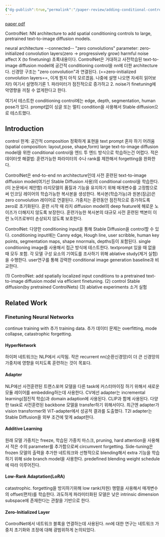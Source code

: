 ```yaml
---
{"dg-publish":true,"permalink":"/paper-review/adding-conditional-control-to-text-to-image-diffusion-models/"}
---
```


[paper pdf](https://openaccess.thecvf.com/content/ICCV2023/papers/Zhang_Adding_Conditional_Control_to_Text-to-Image_Diffusion_Models_ICCV_2023_paper.pdf)

ControlNet: NN architecture to add spatial conditioning controls to large, pretrained text-to-image diffusion models.

neural architecture --connected-- "zero convolutions"
parameter: zero-initialized convolution layers(zero -> progressively grow)
harmful noise affect X (to finetuning)
초록내용이다. ControlNet은 거대하고 사전학습된 text-to-image diffusion model에 공간적 conditioning control을 nn에 더한 architecture다.
신경망 구조는 "zero convolution"과 연결된다. (==zero-initialized convolution layers==, 이게 뭔지 아직 모르겠음. 나중에 설명 나오면 자세히 읽어보자!) 여기서 설명하기론 1. 파라미터가 점진적으로 증가하고 2. noise가 finetuning에 악영향을 끼칠 수 없게한다고 한다.

여기서 테스트한 conditioning control에는 edge, depth, segmentation, human pose가 있다.
prompt없이 싱글 또는 멀티 condition을 사용해서 Stable diffusion으로 테스트했다.

## Introduction
control 한계: 공간적 composition 정확하게 표현을 text prompt 혼자 하기 어려움(spatial composition: layout,pose, shape,form)
large text-to-image diffusion model을 위한 conditional control을 엔드 투 엔드 방식으로 학습하는건 어렵다.
적은 데이터셋 해결법: 훈련가능한 파라미터의 수나 rank를 제한해서 forgetting을 완화한다.

ControlNet은 end-to-end nn architecture인데 사전 훈련된 text-to-image diffusion model(여기선 Stable Diffusion 사용)의 conditional control을 학습한다.(이 논문에서 제안함)
라지모델의 품질과 기능을 유지하기 위해 매개변수를 고정함으로써 인코딩 레이어의 학습가능한 복사본을 생성한다.
복사본(학습가능)과 원본(잠금)은 zero convolution 레이어로 연결된다. 가중치는 훈련동안 점진적으로 증가하도록 zero로 초기화된다.
훈련 시작 때 라지 diffusion model의 deep feature에 해로운 노이즈가 더해지지 않도록 보장한다. 훈련가능한 복사본의 대규모 사전 훈련된 백본이 이런 노이즈로부터 손상되지 않도록 보호한다.

ControlNet: 다양한 conditioning input을 통해 Stable Diffusion을 control할 수 있다. conditioning input에는 Canny edge, Hough line, user scribble, human key points, segmentation maps, shape nnormals, depths등이 포함된다.
single conditioning image를 사용해서 접근 방식에 테스트한다. textprompt 있을 때 없을 때 모두 포함. 
각 모델 구성 요소의 기여도를 조사하기 위해 ablative study(제거 실험)을 수행한다. user연구를 통해 강력한 conditional image generation baseline과 비교한다.

(1) ControlNet: add spatially localized input conditions to a pretrained text-to-image diffusion model via efficient finetuning.
(2) control Stable diffusion(by pretrained ControlNets)
(3) ablative experiments 소거 실험

## Related Work
### Finetuning Neural Networks
continue training with 추가 training data. 추가 데이터 문제는 overfitting, mode collapse, catastrophic forgetting.
#### HyperNetwork
하이퍼 네트워크는 NLP에서 시작됨. 작은 recurrent nn(순환신경망)이 더 큰 신경망의 가중치에 영향을 미치도록 훈련하는 것이 목표다.
#### Adapter
NLP에선 사전훈련된 트랜스포머 모델을 다른 task에 커스터마이징 하기 위해서 새로운 모듈 레이어를 embedding하는데 사용한다. 
CV에선 adapter는 incremental learning(점진적 학습)과 domain adaption에 사용된다. CLIP과 함께 사용된다. 다양한 task로 사전훈련된 backbone 모델을 transfer하기 위해서이다. 최근엔 adapter가 vision transformer와 ViT-adapter에서 성공적 결과를 도출했다. T2I adapter는 Stable Diffusion을 외부 조건에 맞게 adapt한다.
#### Additive Learning
원래 모델 가중치는 freeze, 학습된 가중치 마스크, pruning, hard attention을 사용해서 적은 수의 parameter를 추가함으로써 circumvent forgetting.
Side-tuning은 frozen 모델의 출력을 추가한 네트워크와 선형적으로 blending해서 extra 기능을 학습하기 위해 side branch model을 사용한다. predefined blending weight schedule에 따라 이루어진다.
#### Low-Rank Adaptation(LoRA)
 catastrophic. forgetting을 방지하기위해 low rank(차원) 행렬을 사용해서 매개변수의 offset(편차)를 학습한다. 과도하게 파라미터화된 모델은 낮은 intrinsic dimension subspace에 존재한다는 관찰을 기반으로 한다.

#### Zero-Initialized Layer
ControlNet에서 네트워크 블록을 연결하는데 사용된다.
nn에 대한 연구는 네트워크 가중치 초기화와 조정에 대해 광범위하게 논의되었다. 
 